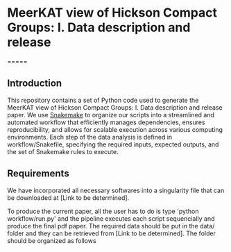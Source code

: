 # MeerKAT view of Hickson Compact Groups: I. Data description and release
=====

Introduction
------------

This repository contains a set of Python code used to generate the MeerKAT view of Hickson Compact Groups: I. Data description and release paper. 
We use [Snakemake](https://snakemake.readthedocs.io) to organize our scripts into a streamlined and automated workflow that efficiently manages dependencies, 
ensures reproducibility, and allows for scalable execution across various computing environments. Each step of the data analysis is defined in workflow/Snakefile, 
specifying the required inputs, expected outputs, and the set of Snakemake rules to execute.   

Requirements
------------
We have incorporated all necessary softwares into a singularity file that can be downloaded at [Link to be determined]. 

To produce the current paper, all the user has to do is type 'python workflow/run.py' and the pipeline executes each script sequencially and produce the final pdf paper. 
The required data should be put in the data/ folder and they can be retrieved from [Link to be determined].
The folder should be organized as follows


